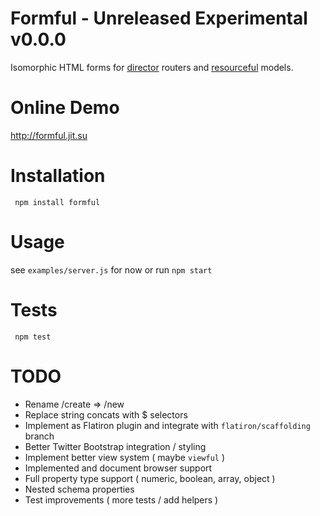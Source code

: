 # Formful - Unreleased Experimental v0.0.0

Isomorphic HTML forms for [director](http://github.com/flatiron/resourceful) routers and [resourceful](http://github.com/flatiron/resourceful) models.

# Online Demo

<a href="http://formful.jit.su">http://formful.jit.su</a>

# Installation

     npm install formful

# Usage

  see `examples/server.js` for now or run `npm start`
  
# Tests

     npm test

# TODO
 - Rename /create => /new
 - Replace string concats with $ selectors
 - Implement as Flatiron plugin and integrate with `flatiron/scaffolding` branch
 - Better Twitter Bootstrap integration / styling
 - Implement better view system ( maybe `viewful` )
 - Implemented and document browser support
 - Full property type support ( numeric, boolean, array, object )
 - Nested schema properties
 - Test improvements ( more tests / add helpers )